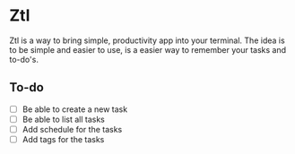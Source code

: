 # Ztl

Ztl is a way to bring simple, productivity app into your terminal. The idea is to
be simple and easier to use, is a easier way to remember your tasks and to-do's.

## To-do

- [ ] Be able to create a new task
- [ ] Be able to list all tasks
- [ ] Add schedule for the tasks
- [ ] Add tags for the tasks
